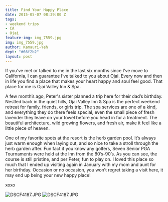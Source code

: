 ```yaml
---
title: Find Your Happy Place
date: 2015-05-07 08:39:00 Z
tags:
- weekend trips
- CA
- Ojai
feature-img: img_7559.jpg
img: img_7559.jpg
author: Kamauri-Yeh
dept: "#66f2b2"
layout: post
---
```


If you’ve met or talked to me in the last six months since I’ve move to California, I can guarantee I’ve talked to you about Ojai. Every now and then in life you find a place that makes your heart happy and soul feel good. That place for me is Ojai Valley Inn & Spa.

A few month’s ago, Peter's sister planned a trip here for their dad’s birthday. Nestled back in the quiet hills, Ojai Valley Inn & Spa is the perfect weekend retreat for family, friends, or girls trip. The spa services are one of a kind, and everything they do there feels special, even the small piece of fresh lavender they leave on your towel before you head in for a treatment. The beautiful architecture, wild growing flowers, and fresh air, make it feel like a little piece of heaven.

One of my favorite spots at the resort is the herb garden pool. It’s always just warm enough when laying out, and so nice to take a stroll through the herb garden after. Fun fact if you know any golfers, Seven Senior PGA Tournaments were held at the Inn from the 80’s-90’s. As you can see, the course is still pristine, and per Peter, fun to play on. I loved this place so much that I ended up visiting again in January with my mom and aunt for her birthday. Occasion or no occasion, you won’t regret taking a visit here, it may end up being your new happy place!

xoxo

![DSCF4187.JPG](/uploads/img_5523.jpg)
![DSCF4187.JPG](/uploads/img_5506.jpg)
